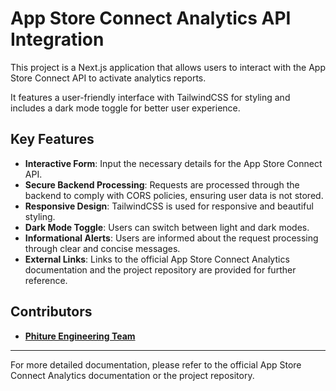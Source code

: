 # App Store Connect Analytics API Integration

This project is a Next.js application that allows users to interact with the App Store Connect API to activate analytics reports.

It features a user-friendly interface with TailwindCSS for styling and includes a dark mode toggle for better user experience.

## Key Features

- **Interactive Form**: Input the necessary details for the App Store Connect API.
- **Secure Backend Processing**: Requests are processed through the backend to comply with CORS policies, ensuring user data is not stored.
- **Responsive Design**: TailwindCSS is used for responsive and beautiful styling.
- **Dark Mode Toggle**: Users can switch between light and dark modes.
- **Informational Alerts**: Users are informed about the request processing through clear and concise messages.
- **External Links**: Links to the official App Store Connect Analytics documentation and the project repository are provided for further reference.

## Contributors

- [**Phiture Engineering Team**](https://github.com/phiture)

---

For more detailed documentation, please refer to the official App Store Connect Analytics documentation or the project repository.
